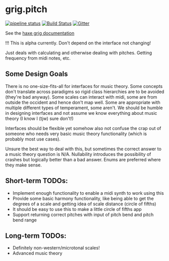 # grig.pitch

[![pipeline status](https://gitlab.com/haxe-grig/grig.pitch/badges/main/pipeline.svg)](https://gitlab.com/haxe-grig/grig.pitch/commits/main)
[![Build Status](https://travis-ci.org/osakared/grig.pitch.svg?branch=main)](https://travis-ci.org/osakared/grig.pitch)
[![Gitter](https://badges.gitter.im/haxe-grig/Lobby.svg)](https://gitter.im/haxe-grig/Lobby?utm_source=badge&utm_medium=badge&utm_campaign=pr-badge&utm_content=badge)

See the [haxe grig documentation](https://grig.tech/)

!!! This is alpha currently. Don't depend on the interface not changing!

Just deals with calculating and otherwise dealing with pitches. Getting frequency from midi notes, etc.

## Some Design Goals

There is no one-size-fits-all for interfaces for music theory. Some concepts don't translate across paradigms so rigid class hierarchies are to be avoided (they're bad anyway). Some scales can interact with midi, some are from outside the occident and hence don't map well. Some are appropriate with multiple different types of temperament, some aren't. We should be humble in designing interfaces and not assume we know everything about music theory (I know I (tjw) sure don't!)

Interfaces should be flexible yet somehow also not confuse the crap out of someone who needs very basic music theory functionality (which is probably most use cases).

Unsure the best way to deal with this, but sometimes the correct answer to a music theory question is N/A. Nullability introduces the possibility of crashes but logically better than a bad answer. Enums are preferred where they make sense.

## Short-term TODOs:

* Implement enough functionality to enable a midi synth to work using this
* Provide some basic harmony functionality, like being able to get the degrees of a scale and getting idea of scale distance (circle of fifths)
* It should be easy to use this to make a little circle of fifths app
* Support returning correct pitches with input of pitch bend and pitch bend range

## Long-term TODOs:

* Definitely non-western/microtonal scales!
* Advanced music theory
